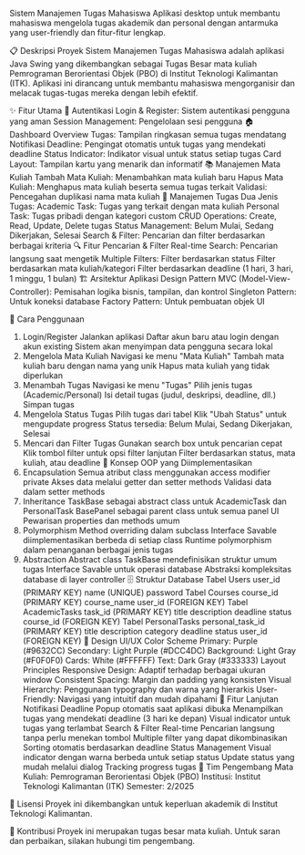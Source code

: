 Sistem Manajemen Tugas Mahasiswa
Aplikasi desktop untuk membantu mahasiswa mengelola tugas akademik dan personal dengan antarmuka yang user-friendly dan fitur-fitur lengkap.

📋 Deskripsi Proyek
Sistem Manajemen Tugas Mahasiswa adalah aplikasi Java Swing yang dikembangkan sebagai Tugas Besar mata kuliah Pemrograman Berorientasi Objek (PBO) di Institut Teknologi Kalimantan (ITK). Aplikasi ini dirancang untuk membantu mahasiswa mengorganisir dan melacak tugas-tugas mereka dengan lebih efektif.

✨ Fitur Utama
🔐 Autentikasi
Login & Register: Sistem autentikasi pengguna yang aman
Session Management: Pengelolaan sesi pengguna
🏠 Dashboard
Overview Tugas: Tampilan ringkasan semua tugas mendatang
Notifikasi Deadline: Pengingat otomatis untuk tugas yang mendekati deadline
Status Indicator: Indikator visual untuk status setiap tugas
Card Layout: Tampilan kartu yang menarik dan informatif
📚 Manajemen Mata Kuliah
Tambah Mata Kuliah: Menambahkan mata kuliah baru
Hapus Mata Kuliah: Menghapus mata kuliah beserta semua tugas terkait
Validasi: Pencegahan duplikasi nama mata kuliah
📝 Manajemen Tugas
Dua Jenis Tugas:
Academic Task: Tugas yang terkait dengan mata kuliah
Personal Task: Tugas pribadi dengan kategori custom
CRUD Operations: Create, Read, Update, Delete tugas
Status Management: Belum Mulai, Sedang Dikerjakan, Selesai
Search & Filter: Pencarian dan filter berdasarkan berbagai kriteria
🔍 Fitur Pencarian & Filter
Real-time Search: Pencarian langsung saat mengetik
Multiple Filters:
Filter berdasarkan status
Filter berdasarkan mata kuliah/kategori
Filter berdasarkan deadline (1 hari, 3 hari, 1 minggu, 1 bulan)
🏗️ Arsitektur Aplikasi
Design Pattern
MVC (Model-View-Controller): Pemisahan logika bisnis, tampilan, dan kontrol
Singleton Pattern: Untuk koneksi database
Factory Pattern: Untuk pembuatan objek UI

🎯 Cara Penggunaan
1. Login/Register
Jalankan aplikasi
Daftar akun baru atau login dengan akun existing
Sistem akan menyimpan data pengguna secara lokal
2. Mengelola Mata Kuliah
Navigasi ke menu "Mata Kuliah"
Tambah mata kuliah baru dengan nama yang unik
Hapus mata kuliah yang tidak diperlukan
3. Menambah Tugas
Navigasi ke menu "Tugas"
Pilih jenis tugas (Academic/Personal)
Isi detail tugas (judul, deskripsi, deadline, dll.)
Simpan tugas
4. Mengelola Status Tugas
Pilih tugas dari tabel
Klik "Ubah Status" untuk mengupdate progress
Status tersedia: Belum Mulai, Sedang Dikerjakan, Selesai
5. Mencari dan Filter Tugas
Gunakan search box untuk pencarian cepat
Klik tombol filter untuk opsi filter lanjutan
Filter berdasarkan status, mata kuliah, atau deadline
🎨 Konsep OOP yang Diimplementasikan
1. Encapsulation
Semua atribut class menggunakan access modifier private
Akses data melalui getter dan setter methods
Validasi data dalam setter methods
2. Inheritance
TaskBase sebagai abstract class untuk AcademicTask dan PersonalTask
BasePanel sebagai parent class untuk semua panel UI
Pewarisan properties dan methods umum
3. Polymorphism
Method overriding dalam subclass
Interface Savable diimplementasikan berbeda di setiap class
Runtime polymorphism dalam penanganan berbagai jenis tugas
4. Abstraction
Abstract class TaskBase mendefinisikan struktur umum tugas
Interface Savable untuk operasi database
Abstraksi kompleksitas database di layer controller
🗄️ Struktur Database
Tabel Users
user_id (PRIMARY KEY)
name (UNIQUE)
password
Tabel Courses
course_id (PRIMARY KEY)
course_name
user_id (FOREIGN KEY)
Tabel AcademicTasks
task_id (PRIMARY KEY)
title
description
deadline
status
course_id (FOREIGN KEY)
Tabel PersonalTasks
personal_task_id (PRIMARY KEY)
title
description
category
deadline
status
user_id (FOREIGN KEY)
🎨 Design UI/UX
Color Scheme
Primary: Purple (#9632CC)
Secondary: Light Purple (#DCC4DC)
Background: Light Gray (#F0F0F0)
Cards: White (#FFFFFF)
Text: Dark Gray (#333333)
Layout Principles
Responsive Design: Adaptif terhadap berbagai ukuran window
Consistent Spacing: Margin dan padding yang konsisten
Visual Hierarchy: Penggunaan typography dan warna yang hierarkis
User-Friendly: Navigasi yang intuitif dan mudah dipahami
🚀 Fitur Lanjutan
Notifikasi Deadline
Popup otomatis saat aplikasi dibuka
Menampilkan tugas yang mendekati deadline (3 hari ke depan)
Visual indicator untuk tugas yang terlambat
Search & Filter Real-time
Pencarian langsung tanpa perlu menekan tombol
Multiple filter yang dapat dikombinasikan
Sorting otomatis berdasarkan deadline
Status Management
Visual indicator dengan warna berbeda untuk setiap status
Update status yang mudah melalui dialog
Tracking progress tugas
👥 Tim Pengembang
Mata Kuliah: Pemrograman Berorientasi Objek (PBO)
Institusi: Institut Teknologi Kalimantan (ITK)
Semester: 2/2025

📄 Lisensi
Proyek ini dikembangkan untuk keperluan akademik di Institut Teknologi Kalimantan.

🤝 Kontribusi
Proyek ini merupakan tugas besar mata kuliah. Untuk saran dan perbaikan, silakan hubungi tim pengembang.
